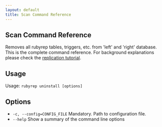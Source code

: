 ```yaml
---
layout: default
title: Scan Command Reference
---
```


Scan Command Reference
----------------------

Removes all rubyrep tables, triggers, etc. from 'left' and 'right' database.
This is the complete command reference. For background explanations please check the [replication tutorial](replication.html).

Usage
-----

Usage: `rubyrep uninstall [options]`

Options
-------

-   `-c, --config=CONFIG_FILE`
    Mandatory. Path to configuration file.
-   `--help`
    Show a summary of the command line options
